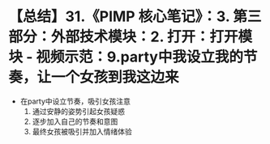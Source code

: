 # 【总结】31.《PIMP 核心笔记》：3. 第三部分：外部技术模块：2. 打开：打开模块 - 视频示范：9.party中我设立我的节奏，让一个女孩到我这边来

-   在party中设立节奏，吸引女孩注意
    1.  通过安静的姿势引起女孩疑惑
    2.  逐步加入自己的节奏和意图
    3.  最终女孩被吸引并加入情绪体验